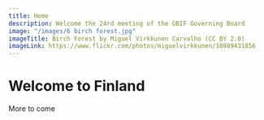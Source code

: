 ```yaml
---
title: Home
description: Welcome the 24rd meeting of the GBIF Governing Board 
image: "/images/6 birch forest.jpg"
imageTitle: Birch Forest by Miguel Virkkunen Carvalho (CC BY 2.0)
imageLink: https://www.flickr.com/photos/miguelvirkkunen/10889431856
---
```


# Welcome to Finland 

More to come

